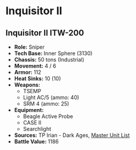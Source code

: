 # Inquisitor II
## Inquisitor II ITW-200
- **Role:** Sniper
- **Tech Base:** Inner Sphere (3130)
- **Chassis:** 50 tons (Industrial)
- **Movement:** 4 / 6
- **Armor:** 112
- **Heat Sinks:** 10 (10)
- **Weapons:**
  - TSEMP
  - Light AC/5 (ammo: 40)
  - SRM 4 (ammo: 25)
- **Equipment:**
  - Beagle Active Probe
  - CASE II
  - Searchlight
- **Sources:** TP Irian - Dark Ages, [Master Unit List](http://masterunitlist.info/Unit/Details/7332/inquisitor-ii-itw-200-securitymech)
- **Battle Value:** 1186

